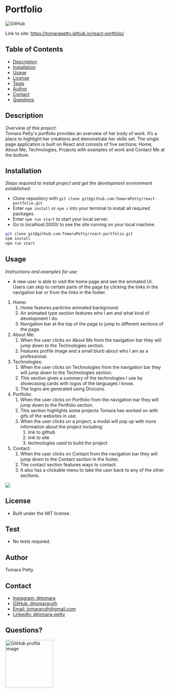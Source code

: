 # Portfolio
![GitHub](https://img.shields.io/badge/license-MIT-green)

Link to site: https://tomarapetty.github.io/react-portfolio/

## Table of Contents
* [Description](#description)
* [Installation](#installation)
* [Usage](#usage)
* [License](#license)
* [Tests](#tests)
* [Author](#author)
* [Contact](#contact)
* [Questions](#questions)


## Description 
*Overview of this project:* <br>
Tomara Petty's portfolio provides an overview of her body of work. It’s a place to highlight her creations and demonstrate her skills set. The single page application is built on React and consists of five sections: Home, About Me, Technologies, Projects with examples of work and Contact Me at the bottom. 

## Installation
*Steps required to install project and get the development environment established:*
* Clone repository with `git clone git@github.com:TomaraPetty/react-portfolio.git`
* Enter `npm install` or `npm i` into your terminal to install all required packages. 
* Enter `npm run start` to start your local server.
* Go to localhost:3000/ to see the site running on your local machine. 

```bash
git clone git@github.com:TomaraPetty/react-portfolio.git
npm install
npm run start
```

## Usage
*Instructions and examples for use:* 
* A new user is able to visit the home page and see the animated UI. Users can skip to certain parts of the page by clicking the links in the navigation bar or from the links in the footer. 
1. Home:
    1. Home features particles animated background. 
    2. An animated type section features who I am and what kind of development I do.   
    3. Navigation bar at the top of the page to jump to different sections of the page. 
2. About Me:
    1. When the user clicks on About Me from the navigation bar they will jump down to the Technologies section.
    2. Features profile image and a small blurb about who I am as a professional. 
2. Technologies:
    1. When the user clicks on Technologies from the navigation bar they will jump down to the Technologies section. 
    2. This section gives a summary of the technologies I use by showcasing cards with logos of the languages I know.
    3. The logos are generated using Divicons. 
3. Portfolio:
    1. When the user clicks on Portfolio from the navigation bar they will jump down to the Portfolio section. 
    2. This section highlights some projects Tomara has worked on with gifs of the websites in use. 
    3. When the user clicks on a project, a modal will pop up with more information about the project including:
        1. link to github
        2. link to site
        3. technologies used to build the project
4. Contact:
    1. When the user clicks on Contact from the navigation bar they will jump down to the Contact section in the footer.
    2. The contact section features ways to contact.
    3. It also has a clickable menu to take the user back to any of the other sections. 

<img src="DarkHorse.gif">

## License 
* Built under the MIT license.

## Test
* No tests required. 

## Author
Tomara Petty 

## Contact 
<ul>
    <li><a href="https://www.instagram.com/tomara/">Instagram: @tomara</a></li>
    <li><a href="https://github.com/tomararuth">GitHub: @tomararuth</a></li>
    <li><a href="mailto:tomararuth@gmail.com">Email: tomararuth@gmail.com</a></li>
    <li><a href="https://www.linkedin.com/in/tomara-petty/">LinkedIn: @tomara-petty</a></li>
</ul>

## Questions?
<p float="left">
<img src="https://avatars0.githubusercontent.com/u/65513543?s=460&u=20bf726727263d5c2cb42b357ae261aff2a38e6e&v=4" alt="GitHub profile image" width="150">
</p>
